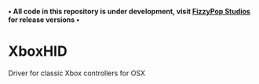 **&bull; All code in this repository is under development, visit [FizzyPop Studios](http://github.com/FizzyPopStudios) for release versions &bull;**

# XboxHID
Driver for classic Xbox controllers for OSX

